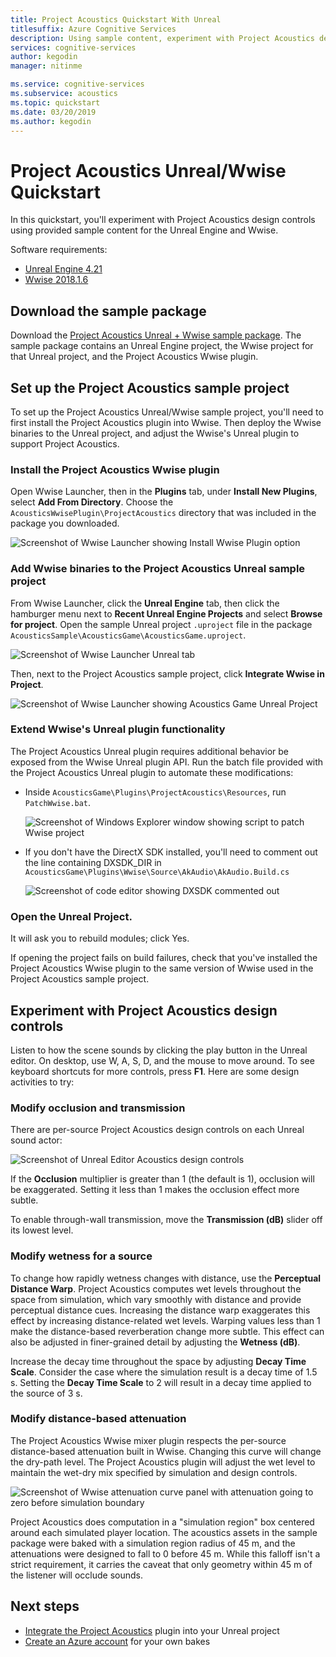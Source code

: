 ```yaml
---
title: Project Acoustics Quickstart With Unreal
titlesuffix: Azure Cognitive Services
description: Using sample content, experiment with Project Acoustics design controls in Unreal and Wwise and deploy to Windows Desktop.
services: cognitive-services
author: kegodin
manager: nitinme

ms.service: cognitive-services
ms.subservice: acoustics
ms.topic: quickstart
ms.date: 03/20/2019
ms.author: kegodin
---
```


# Project Acoustics Unreal/Wwise Quickstart
In this quickstart, you'll experiment with Project Acoustics design controls using provided sample content for the Unreal Engine and Wwise.

Software requirements:
* [Unreal Engine 4.21](https://www.unrealengine.com/)
* [Wwise 2018.1.6](https://www.audiokinetic.com/products/wwise/)

## Download the sample package
Download the [Project Acoustics Unreal + Wwise sample package](https://www.microsoft.com/download/details.aspx?id=58090). The sample package contains an Unreal Engine project, the Wwise project for that Unreal project, and the Project Acoustics Wwise plugin.

## Set up the Project Acoustics sample project
To set up the Project Acoustics Unreal/Wwise sample project, you'll need to first install the Project Acoustics plugin into Wwise. Then deploy the Wwise binaries to the Unreal project, and adjust the Wwise's Unreal plugin to support Project Acoustics.

### Install the Project Acoustics Wwise plugin
Open Wwise Launcher, then in the **Plugins** tab, under **Install New Plugins**, select **Add From Directory**. Choose the `AcousticsWwisePlugin\ProjectAcoustics` directory that was included in the package you downloaded.

![Screenshot of Wwise Launcher showing Install Wwise Plugin option](media/wwise-install-new-plugin.png)

### Add Wwise binaries to the Project Acoustics Unreal sample project
From Wwise Launcher, click the **Unreal Engine** tab, then click the hamburger menu next to **Recent Unreal Engine Projects** and select **Browse for project**. Open the sample Unreal project `.uproject` file in the package `AcousticsSample\AcousticsGame\AcousticsGame.uproject`.

![Screenshot of Wwise Launcher Unreal tab](media/wwise-unreal-tab.png)

Then, next to the Project Acoustics sample project, click **Integrate Wwise in Project**.

![Screenshot of Wwise Launcher showing Acoustics Game Unreal Project](media/wwise-acoustics-game-project.png)

### Extend Wwise's Unreal plugin functionality
The Project Acoustics Unreal plugin requires additional behavior be exposed from the Wwise Unreal plugin API. Run the batch file provided with the Project Acoustics Unreal plugin to automate these modifications:
* Inside `AcousticsGame\Plugins\ProjectAcoustics\Resources`, run `PatchWwise.bat`.

    ![Screenshot of Windows Explorer window showing script to patch Wwise project](media/patch-wwise-script.png)

* If you don't have the DirectX SDK installed, you'll need to comment out the line containing DXSDK_DIR in `AcousticsGame\Plugins\Wwise\Source\AkAudio\AkAudio.Build.cs`

    ![Screenshot of code editor showing DXSDK commented out](media/directx-sdk-comment.png)

### Open the Unreal Project. 
It will ask you to rebuild modules; click Yes.

If opening the project fails on build failures, check that you've installed the Project Acoustics Wwise plugin to the same version of Wwise used in the Project Acoustics sample project.

## Experiment with Project Acoustics design controls
Listen to how the scene sounds by clicking the play button in the Unreal editor. On desktop, use W, A, S, D, and the mouse to move around. To see keyboard shortcuts for more controls, press **F1**. Here are some design activities to try:

### Modify occlusion and transmission
There are per-source Project Acoustics design controls on each Unreal sound actor:

![Screenshot of Unreal Editor Acoustics design controls](media/demo-scene-sound-source-design-controls.png)

If the **Occlusion** multiplier is greater than 1 (the default is 1), occlusion will be exaggerated. Setting it less than 1 makes the occlusion effect more subtle.

To enable through-wall transmission, move the **Transmission (dB)** slider off its lowest level. 

### Modify wetness for a source
To change how rapidly wetness changes with distance, use the **Perceptual Distance Warp**. Project Acoustics computes wet levels throughout the space from simulation, which vary smoothly with distance and provide perceptual distance cues. Increasing the distance warp exaggerates this effect by increasing distance-related wet levels. Warping values less than 1 make the distance-based reverberation change more subtle. This effect can also be adjusted in finer-grained detail by adjusting the **Wetness (dB)**.

Increase the decay time throughout the space by adjusting **Decay Time Scale**. Consider the case where the simulation result is a decay time of 1.5 s. Setting the **Decay Time Scale** to 2 will result in a decay time applied to the source of 3 s.

### Modify distance-based attenuation
The Project Acoustics Wwise mixer plugin respects the per-source distance-based attenuation built in Wwise. Changing this curve will change the dry-path level. The Project Acoustics plugin will adjust the wet level to maintain the wet-dry mix specified by simulation and design controls.

![Screenshot of Wwise attenuation curve panel with attenuation going to zero before simulation boundary](media/demo-sounds-attenuation.png)

Project Acoustics does computation in a "simulation region" box centered around each simulated player location. The acoustics assets in the sample package were baked with a simulation region radius of 45 m, and the attenuations were designed to fall to 0 before 45 m. While this falloff isn't a strict requirement, it carries the caveat that only geometry within 45 m of the listener will occlude sounds.

## Next steps
* [Integrate the Project Acoustics](unreal-integration.md) plugin into your Unreal project
* [Create an Azure account](create-azure-account.md) for your own bakes


